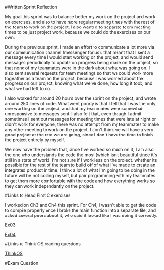 #Written Sprint Reflection

My goal this sprint was to balance better my work on the project and work on exercises, and also to have more regular meeting times with the rest of the team to work on the project. I also wanted to separate teem meeting times to be just project work, because we could do the exercises on our own. 

During the previous sprint, I made an effort to communicate a lot more via our communication channel (messenger for us). that meant that I sent a message every time I would start working on the project, and would send messages periodically to update on progress being made on the project, so that none of my teammates were in the dark about what was going on. I also sent several requests for team meetings so that we could work more togeather as a team on the project, because I was worried about the progress on our project, knowing what we've done, how long it took, and what we had left to do. 

I also worked for around 20 hours over the sprint on the project, and wrote around 250 lines of code. What went poorly is that I felt that I was the only one working on the project, and that my teammates were somewhat unresponsive to messages sent. I also felt that, even though I admit sometimes I sent out messages for meeting times that were late at night or didn't work for everyone, there was no attempt from my teammates to make any other meeting to work on the project. I don't think we will have a very good project at the rate we are going, since I don't have the time to finish the project entirely by myself.

We now have the problem that, since I've worked so much on it, I am also the one who understands the code the most (which isn't beautiful since it's still in a state of work). I'm not sure if I work less on the project, whether its possible for the rest of the team to build off of what I've made to create an integrated product in time. I think a lot of what I'm going to be doing in the future will be not coding myself, but pair programming with my teammates to get them more comfortable with the code and how everything works so they can work independantly on the project.


#Links to Head First C exercises

I worked on Ch3 and Ch4 this sprint. For Ch4, I wasn't able to get the code to compile properly once I broke the main function into a separate file, and asked several peers about it, who said it looked like I was doing it correctly.

[Ex03](https://github.com/maxschommer/ExercisesInC/tree/master/exercises/ex03)

[Ex04](https://github.com/maxschommer/ExercisesInC/tree/master/exercises/ex04)

#Links to Think OS reading questions

[ThinkOS]()

#Exam Question




